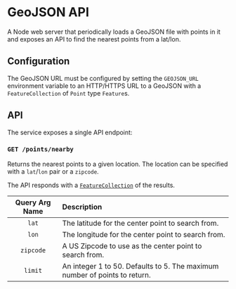 # GeoJSON API

A Node web server that periodically loads a GeoJSON file with points in it and exposes an API to find the nearest points from a lat/lon.

## Configuration

The GeoJSON URL must be configured by setting the `GEOJSON_URL` environment variable to an HTTP/HTTPS URL to a GeoJSON with a `FeatureCollection` of `Point` type `Feature`s.

## API

The service exposes a single API endpoint:

### `GET /points/nearby`

Returns the nearest points to a given location. The location can be specified with a `lat`/`lon` pair or a `zipcode`.

The API responds with a [`FeatureCollection`](https://tools.ietf.org/html/rfc7946#section-3.3) of the results.

| Query Arg Name | Description |
|:--------------:|:------------|
| `lat`          | The latitude for the center point to search from. |
| `lon`          | The longitude for the center point to search from. |
| `zipcode`      | A US Zipcode to use as the center point to search from. |
| `limit`        | An integer 1 to 50. Defaults to 5. The maximum number of points to return. |
